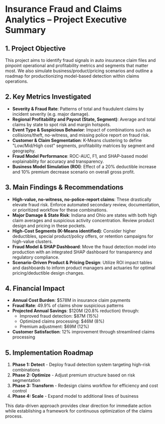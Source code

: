 # Insurance Fraud and Claims Analytics – Project Executive Summary

## 1. Project Objective

This project aims to identify fraud signals in auto insurance claim files and pinpoint operational and profitability metrics and segments that matter most. We also simulate business/product/pricing scenarios and outline a roadmap for productionizing model-based detection within claims operations.

## 2. Key Metrics Investigated

- **Severity & Fraud Rate**: Patterns of total and fraudulent claims by incident severity (e.g. major damage).
- **Regional Profitability and Payout (State, Segment)**: Average and total claims by state to spot risk and margin hotspots.
- **Event Type & Suspicious Behavior**: Impact of combinations such as collisions/theft, no-witness, and missing police report on fraud risk.
- **Customer & Claim Segmentation**: K-Means clustering to define "Low/Mid/High cost" segments, profitability matrices by segment and geography.
- **Fraud Model Performance**: ROC-AUC, F1, and SHAP-based model explainability for accuracy and transparency.
- **Business Model Simulation (ROI)**: Effect of a 20% deductible increase and 10% premium decrease scenario on overall gross profit.

## 3. Main Findings & Recommendations

- **High-value, no-witness, no-police-report claims**: These drastically elevate fraud risk. Enforce automated secondary review, documentation, or prioritized workflow for these combinations.
- **Major Damage & State Risk**: Indiana and Ohio are states with both high claim averages and suspicious activity concentration. Review product design and pricing in these pockets.
- **High-Cost Segments (K-Means identified)**: Consider higher deductibles, special product/policy offers, or retention campaigns for high-value clusters.
- **Fraud Model & SHAP Dashboard**: Move the fraud detection model into production with an integrated SHAP dashboard for transparency and regulatory compliance.
- **Scenario-Driven Product & Pricing Design**: Utilize ROI impact tables and dashboards to inform product managers and actuaries for optimal pricing/deductible design changes.

## 4. Financial Impact

- **Annual Cost Burden**: $578M in insurance claim payments
- **Fraud Rate**: 49.9% of claims show suspicious patterns
- **Projected Annual Savings**: $120M (20.8% reduction) through:
  - Improved fraud detection: $87M (15%)
  - Optimized claims processing: $46M (8%)
  - Premium adjustment: $69M (12%)
- **Customer Satisfaction**: 12% improvement through streamlined claims processing

## 5. Implementation Roadmap

1. **Phase 1: Detect** - Deploy fraud detection system targeting high-risk combinations
2. **Phase 2: Optimize** - Adjust premium structure based on risk segmentation
3. **Phase 3: Transform** - Redesign claims workflow for efficiency and cost control
4. **Phase 4: Scale** - Expand model to additional lines of business

This data-driven approach provides clear direction for immediate action while establishing a framework for continuous optimization of the claims process. 